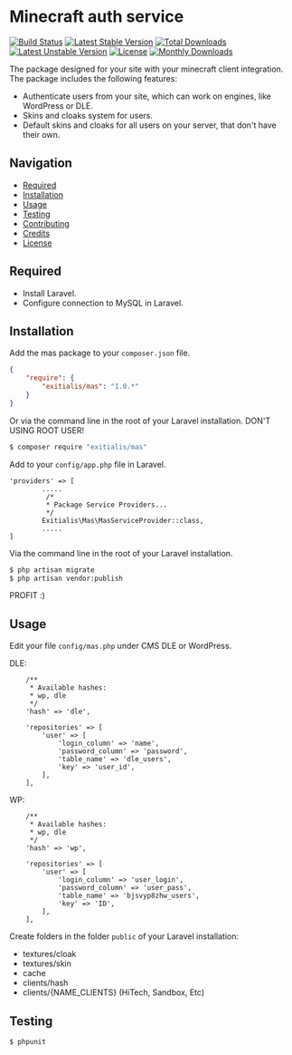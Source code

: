 Minecraft auth service
================

[![Build Status](https://travis-ci.org/Exitialis/Mas.svg?branch=master)](https://travis-ci.org/Exitialis/Mas)
[![Latest Stable Version](https://poser.pugx.org/exitialis/mas/v/stable)](https://packagist.org/packages/exitialis/mas)
[![Total Downloads](https://poser.pugx.org/exitialis/mas/downloads)](https://packagist.org/packages/exitialis/mas)
[![Latest Unstable Version](https://poser.pugx.org/exitialis/mas/v/unstable)](https://packagist.org/packages/exitialis/mas)
[![License](https://poser.pugx.org/exitialis/mas/license)](https://packagist.org/packages/exitialis/mas)
[![Monthly Downloads](https://poser.pugx.org/exitialis/mas/d/monthly)](https://packagist.org/packages/exitialis/mas)

The package designed for your site with your minecraft client integration. The package includes the following features:

- Authenticate users from your site, which can work on engines, like WordPress or DLE.
- Skins and cloaks system for users.
- Default skins and cloaks for all users on your server, that don't have their own.

Navigation
--------

- [Required](#required)
- [Installation](#installation)
- [Usage](#usage)
- [Testing](#testing)
- [Contributing](#contributing)
- [Credits](#credits)
- [License](#license)

Required
--------

- Install Laravel.
- Configure connection to MySQL in Laravel.

Installation
------------


Add the mas package to your `composer.json` file.

``` json
{
    "require": {
        "exitialis/mas": "1.0.*"
    }
}
```

Or via the command line in the root of your Laravel installation.
DON'T USING ROOT USER!

``` bash
$ composer require "exitialis/mas"
```

Add to your `config/app.php` file in Laravel. 

``` 
'providers' => [
        .....
         /*
         * Package Service Providers...
         */
		Exitialis\Mas\MasServiceProvider::class,
        .....
]
```

Via the command line in the root of your Laravel installation.

``` bash
$ php artisan migrate
$ php artisan vendor:publish
```

PROFIT :)

Usage
-----

Edit your file `config/mas.php` under CMS DLE or WordPress.

DLE:
```
    /**
     * Available hashes:
     * wp, dle
     */
    'hash' => 'dle', 

    'repositories' => [
        'user' => [
            'login_column' => 'name',
            'password_column' => 'password',
            'table_name' => 'dle_users',
            'key' => 'user_id',
        ],
    ],
```
WP:
```
    /**
     * Available hashes:
     * wp, dle
     */
    'hash' => 'wp',

    'repositories' => [
        'user' => [
            'login_column' => 'user_login',
            'password_column' => 'user_pass',
            'table_name' => 'bjsvyp8zhw_users',
            'key' => 'ID',
        ],
    ],
```
Create folders in the folder `public` of your Laravel installation:

- textures/cloak
- textures/skin
- cache
- clients/hash
- clients/{NAME_CLIENTS} (HiTech, Sandbox, Etc)

Testing
-------

``` bash
$ phpunit
```
